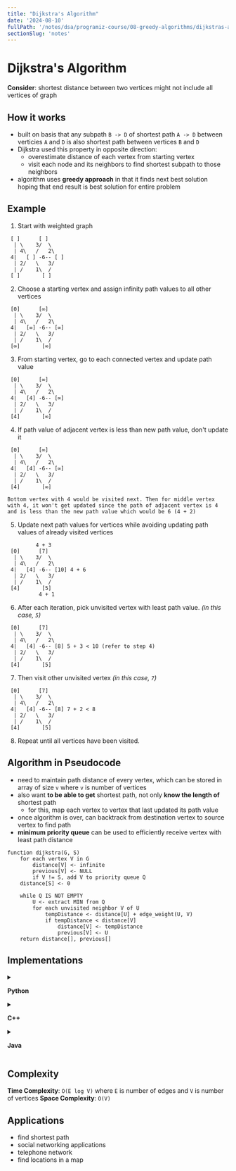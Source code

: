 ```yaml
---
title: "Dijkstra's Algorithm"
date: '2024-08-10'
fullPath: '/notes/dsa/programiz-course/08-greedy-algorithms/dijkstras-algorithm'
sectionSlug: 'notes'
---
```


# Dijkstra's Algorithm

**Consider**: shortest distance between two vertices might not include all vertices of graph

## How it works

- built on basis that any subpath `B -> D` of shortest path `A -> D` between verticies `A` and `D` is also shortest path between vertices `B` and `D`
- Dijkstra used this property in opposite direction:
    - overestimate distance of each vertex from starting vertex
    - visit each node and its neighbors to find shortest subpath to those neighbors
- algorithm uses **greedy approach** in that it finds next best solution hoping that end result is best solution for entire problem

## Example

1. Start with weighted graph
```
 [ ]      [ ]
  | \    3/  \
  | 4\   /   2\
 4|   [ ] -6-- [ ]
  | 2/   \   3/
  | /    1\  /
 [ ]       [ ]
```
2. Choose a starting vertex and assign infinity path values to all other vertices
```
 [0]      [∞]
  | \    3/  \
  | 4\   /   2\
 4|   [∞] -6-- [∞]
  | 2/   \   3/
  | /    1\  /
 [∞]       [∞]
```
3. From starting vertex, go to each connected vertex and update path value
```
 [0]      [∞]
  | \    3/  \
  | 4\   /   2\
 4|   [4] -6-- [∞]
  | 2/   \   3/
  | /    1\  /
 [4]       [∞]
```
4. If path value of adjacent vertex is less than new path value, don't update it
```
 [0]      [∞]
  | \    3/  \
  | 4\   /   2\
 4|   [4] -6-- [∞]
  | 2/   \   3/
  | /    1\  /
 [4]       [∞]

Bottom vertex with 4 would be visited next. Then for middle vertex with 4, it won't get updated since the path of adjacent vertex is 4 and is less than the new path value which would be 6 (4 + 2)
```
5. Update next path values for vertices while avoiding updating path values of already visited vertices
```
         4 + 3
 [0]      [7]
  | \    3/  \
  | 4\   /   2\
 4|   [4] -6-- [10] 4 + 6
  | 2/   \   3/
  | /    1\  /
 [4]       [5]
          4 + 1
```
6. After each iteration, pick unvisited vertex with least path value. _(in this case, `5`)_
```
 [0]      [7]
  | \    3/  \
  | 4\   /   2\
 4|   [4] -6-- [8] 5 + 3 < 10 (refer to step 4)
  | 2/   \   3/
  | /    1\  /
 [4]       [5]
```
7. Then visit other unvisited vertex _(in this case, `7`)_
```
 [0]      [7]
  | \    3/  \
  | 4\   /   2\
 4|   [4] -6-- [8] 7 + 2 < 8
  | 2/   \   3/
  | /    1\  /
 [4]       [5]
```
8. Repeat until all vertices have been visited.

## Algorithm in Pseudocode

- need to maintain path distance of every vertex, which can be stored in array of size `v` where `v` is number of vertices
- also want **to be able to get** shortest path, not only **know the length of** shortest path
    - for this, map each vertex to vertex that last updated its path value
- once algorithm is over, can backtrack from destination vertex to source vertex to find path
- **minimum priority queue** can be used to efficiently receive vertex with least path distance

```
function dijkstra(G, S)
    for each vertex V in G
        distance[V] <- infinite
        previous[V] <- NULL
        if V != S, add V to priority queue Q
    distance[S] <- 0

    while Q IS NOT EMPTY
        U <- extract MIN from Q
        for each unvisited neighbor V of U
            tempDistance <- distance[U] + edge_weight(U, V)
            if tempDistance < distance[V]
                distance[V] <- tempDistance
                previous[V] <- U
    return distance[], previous[]
```

## Implementations

<details>

<summary>

**Python**

</summary>

```python
import sys


# providing the graph
vertices = [
    [0, 0, 1, 1, 0, 0, 0],
    [0, 0, 1, 0, 0, 1, 0],
    [1, 1, 0, 1, 1, 0, 0],
    [1, 0, 1, 0, 0, 1, 0],
    [0, 0, 1, 0, 0, 1, 0],
    [0, 1, 0, 0, 1, 0, 1],
    [0, 0, 0, 1, 0, 1, 0]
]

edges = [
    [0, 0, 1, 2, 0, 0, 0],
    [0, 0, 2, 0, 0, 3, 0],
    [1, 2, 0, 1, 3, 0, 0],
    [2, 0, 1, 0, 0, 0, 1],
    [0, 0, 3, 0, 0, 2, 0],
    [0, 3, 0, 0, 2, 0, 1],
    [0, 0, 0, 1, 0, 1, 0]
]

num_of_vertices = len(vertices[0])

visited_and_distance = [[0, 0]]
for i in range(num_of_vertices - 1):
    visited_and_distance.append([0, sys.maxsize])

def find_next_vertex_to_be_visited():
    global visited_and_distance
    global num_of_vertices
    v = -10
    for index in range(num_of_vertices):
        if (
            visited_and_distance[index][0] == 0
            and (v < 0 or visited_and_distance[index][1] <= visited_and_distance[v][1])
        ):
            v = index
    return v


for vertex in range(num_of_vertices):
    to_visit = find_next_vertex_to_be_visited()

    for neighbor_index in range(num_of_vertices):
        # Update new distances
        if vertices[to_visit][neighbor_index] == 1 and visited_and_distance[neighbor_index][0] == 0:
            new_distance = visited_and_distance[to_visit][1] + edges[to_visit][neighbor_index]
            if visited_and_distance[neighbor_index][1] > new_distance:
                visited_and_distance[neighbor_index][1] = new_distance

        visited_and_distance[to_visit][0] = 1


for i, distance in enumerate(visited_and_distance, start=0):
    print(f"Distance of {chr(ord('a') + i)} from source vertex: {distance[1]}")


```

</details>

<details>

<summary>

**C++**

</summary>

```cpp
#include <iostream>
#include <vector>

#define INT_MAX 10000000

using namespace std;

void DijkstrasTest();

int main() {
  DijkstrasTest();
  return 0;
}

class Node;
class Edge;

void Dijkstras();
vector<Node*>* AdjacentRemainingNodes(Node* node);
Node* ExtractSmallest(vector<Node*>& nodes);
int Distance(Node* node1, Node* node2);
bool Contains(vector<Node*>& nodes, Node* node);
void PrintShortestRouteTo(Node* destination);

vector<Node*> nodes;
vector<Edge*> edges;

class Node {
    public:
  Node(char id)
    : id(id), previous(NULL), distanceFromStart(INT_MAX) {
    nodes.push_back(this);
  }

    public:
  char id;
  Node* previous;
  int distanceFromStart;
};

class Edge {
    public:
  Edge(Node* node1, Node* node2, int distance)
    : node1(node1), node2(node2), distance(distance) {
    edges.push_back(this);
  }

  bool Connects(Node* node1, Node* node2) {
    return (
      (node1 == this->node1 &&
       node2 == this->node2) ||
      (node1 == this->node2 &&
       node2 == this->node1));
  }

    public:
  Node* node1;
  Node* node2;
  int distance;
};

///////////////////
void DijkstrasTest() {
  Node* a = new Node('a');
  Node* b = new Node('b');
  Node* c = new Node('c');
  Node* d = new Node('d');
  Node* e = new Node('e');
  Node* f = new Node('f');
  Node* g = new Node('g');

  Edge* e1 = new Edge(a, c, 1);
  Edge* e2 = new Edge(a, d, 2);
  Edge* e3 = new Edge(b, c, 2);
  Edge* e4 = new Edge(c, d, 1);
  Edge* e5 = new Edge(b, f, 3);
  Edge* e6 = new Edge(c, e, 3);
  Edge* e7 = new Edge(e, f, 2);
  Edge* e8 = new Edge(d, g, 1);
  Edge* e9 = new Edge(g, f, 1);

  a->distanceFromStart = 0;  // set start node
  Dijkstras();
  PrintShortestRouteTo(f);
}

///////////////////

void Dijkstras() {
  while (nodes.size() > 0) {
    Node* smallest = ExtractSmallest(nodes);
    vector<Node*>* adjacentNodes =
      AdjacentRemainingNodes(smallest);

    const int size = adjacentNodes->size();
    for (int i = 0; i < size; ++i) {
      Node* adjacent = adjacentNodes->at(i);
      int distance = Distance(smallest, adjacent) +
               smallest->distanceFromStart;

      if (distance < adjacent->distanceFromStart) {
        adjacent->distanceFromStart = distance;
        adjacent->previous = smallest;
      }
    }
    delete adjacentNodes;
  }
}

// Find the node with the smallest distance,
// remove it, and return it.
Node* ExtractSmallest(vector<Node*>& nodes) {
  int size = nodes.size();
  if (size == 0) return NULL;
  int smallestPosition = 0;
  Node* smallest = nodes.at(0);
  for (int i = 1; i < size; ++i) {
    Node* current = nodes.at(i);
    if (current->distanceFromStart <
      smallest->distanceFromStart) {
      smallest = current;
      smallestPosition = i;
    }
  }
  nodes.erase(nodes.begin() + smallestPosition);
  return smallest;
}

// Return all nodes adjacent to 'node' which are still
// in the 'nodes' collection.
vector<Node*>* AdjacentRemainingNodes(Node* node) {
  vector<Node*>* adjacentNodes = new vector<Node*>();
  const int size = edges.size();
  for (int i = 0; i < size; ++i) {
    Edge* edge = edges.at(i);
    Node* adjacent = NULL;
    if (edge->node1 == node) {
      adjacent = edge->node2;
    } else if (edge->node2 == node) {
      adjacent = edge->node1;
    }
    if (adjacent && Contains(nodes, adjacent)) {
      adjacentNodes->push_back(adjacent);
    }
  }
  return adjacentNodes;
}

// Return distance between two connected nodes
int Distance(Node* node1, Node* node2) {
  const int size = edges.size();
  for (int i = 0; i < size; ++i) {
    Edge* edge = edges.at(i);
    if (edge->Connects(node1, node2)) {
      return edge->distance;
    }
  }
  return -1;  // should never happen
}

// Does the 'nodes' vector contain 'node'
bool Contains(vector<Node*>& nodes, Node* node) {
  const int size = nodes.size();
  for (int i = 0; i < size; ++i) {
    if (node == nodes.at(i)) {
      return true;
    }
  }
  return false;
}

///////////////////

void PrintShortestRouteTo(Node* destination) {
  Node* previous = destination;
  cout << "Distance from start: "
     << destination->distanceFromStart << endl;
  while (previous) {
    cout << previous->id << " ";
    previous = previous->previous;
  }
  cout << endl;
}

// these two not needed
vector<Edge*>* AdjacentEdges(vector<Edge*>& Edges, Node* node);
void RemoveEdge(vector<Edge*>& Edges, Edge* edge);

vector<Edge*>* AdjacentEdges(vector<Edge*>& edges, Node* node) {
  vector<Edge*>* adjacentEdges = new vector<Edge*>();

  const int size = edges.size();
  for (int i = 0; i < size; ++i) {
    Edge* edge = edges.at(i);
    if (edge->node1 == node) {
      cout << "adjacent: " << edge->node2->id << endl;
      adjacentEdges->push_back(edge);
    } else if (edge->node2 == node) {
      cout << "adjacent: " << edge->node1->id << endl;
      adjacentEdges->push_back(edge);
    }
  }
  return adjacentEdges;
}

void RemoveEdge(vector<Edge*>& edges, Edge* edge) {
  vector<Edge*>::iterator it;
  for (it = edges.begin(); it < edges.end(); ++it) {
    if (*it == edge) {
      edges.erase(it);
      return;
    }
  }
}
```

</details>

<details>

<summary>

**Java**

</summary>

```java
public class Dijkstra {
    public static void dijkstra(int[][] graph, int source) {
        int count = graph.length;
        boolean[] visitedVertex = new boolean[count];
        int[] distance = new int[count];

        for (int i = 0; i < count; i++) {
            visitedVertex[i] = false;
            distance[i] = Integer.MAX_VALUE;
        }

        // Distance of self loop is zero
        distance[source] = 0;
        for (int i = 0; i < count; i++) {
            // Update the distance between neighbouring vertex and source vertex
            int u = findMinDistance(distance, visitedVertex);
            visitedVertex[u] = true;

            // Update all the neighbouring vertex distances
            for (int v = 0; v < count; v++) {
                if (!visitedVertex[v] && graph[u][v] != 0 && (distance[u] + graph[u][v] < distance[v])) {
                    distance[v] = distance[u] + graph[u][v];
                }
            }
        }

        for (int i = 0; i < distance.length; i++) {
            System.out.println(String.format("Distance from %s to %s is %s", source, i, distance[i]));
        }
    }

    // Finding the minimum distance
    private static int findMinDistance(int[] distance, boolean[] visitedVertex) {
        int minDistance = Integer.MAX_VALUE;
        int minDistanceVertex = -1;
        for (int i = 0; i < distance.length; i++) {
            if (!visitedVertex[i] && distance[i] < minDistance) {
                minDistance = distance[i];
                minDistanceVertex = i;
            }
        }
        return minDistanceVertex;
    }

    public static void main(String[] args) {
        int graph[][] = new int[][] { { 0, 0, 1, 2, 0, 0, 0 }, { 0, 0, 2, 0, 0, 3, 0 }, { 1, 2, 0, 1, 3, 0, 0 },
            { 2, 0, 1, 0, 0, 0, 1 }, { 0, 0, 3, 0, 0, 2, 0 }, { 0, 3, 0, 0, 2, 0, 1 }, { 0, 0, 0, 1, 0, 1, 0 } };
        Dijkstra T = new Dijkstra();
        T.dijkstra(graph, 0);
    }
}
```

</details>

## Complexity

**Time Complexity**: `O(E log V)` where `E` is number of edges and `V` is number of vertices
**Space Complexity**: `O(V)`

## Applications

- find shortest path
- social networking applications
- telephone network
- find locations in a map
